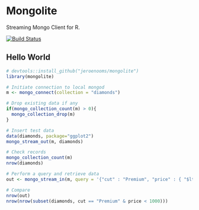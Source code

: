 Mongolite
=========

Streaming Mongo Client for R.

[![Build Status](https://travis-ci.org/jeroenooms/mongolite.svg?branch=master)](https://travis-ci.org/jeroenooms/mongolite)

Hello World
-----------

```r
# devtools::install_github("jeroenooms/mongolite")
library(mongolite)

# Initiate connection to local mongod
m <- mongo_connect(collection = "diamonds")

# Drop existing data if any
if(mongo_collection_count(m) > 0){
  mongo_collection_drop(m)
}

# Insert test data
data(diamonds, package="ggplot2")
mongo_stream_out(m, diamonds)

# Check records
mongo_collection_count(m)
nrow(diamonds)

# Perform a query and retrieve data
out <- mongo_stream_in(m, query = '{"cut" : "Premium", "price" : { "$lt" : 1000 } }')

# Compare
nrow(out)
nrow(nrow(subset(diamonds, cut == "Premium" & price < 1000)))
```
